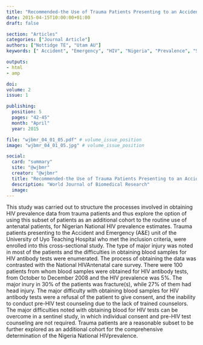 ```yaml
---
title: "Recommended-the Use of Trauma Patients Presenting to an Accident and Emergency for the Nigeria National Seroprevalence Survey"
date: 2015-04-15T10:00:00+01:00
draft: false

section: "Articles"
categories: ["Journal Article"]
authors: ["Nottidge TE", "Utam AU"]
keywords: [" Accident", "Emergency", "HIV", "Nigeria", "Prevalence", "Survey", "Trauma"]

outputs: 
- html
- amp

doi:
volume: 2
issue: 1

publishing:
  position: 5
  pages: "42-45"
  month: "April"
  year: 2015

file: "wjbmr_04_01_05.pdf" # volume_issue_position
image: "wjbmr_04_01_05.jpg" # volume_issue_position

social:
  card: "summary"
  site: "@wjbmr"
  creator: "@wjbmr"
  title: "Recommended-the Use of Trauma Patients Presenting to an Accident and Emergency for the Nigeria National Seroprevalence Survey"
  description: "World Journal of Biomedical Research"
  image:
---
```

This study was carried out to structure the processes involved in obtaining HIV prevalence data from trauma patients and thus explore the option of using this subset of patients as an additional cohort to the routine use of antenatal patients, for Nigerian National HIV prevalence estimates. Trauma patients presenting to the Accident and Emergency (A&E) unit of the University of Uyo Teaching Hospital who met the inclusion criteria, were enrolled into this cross-sectional study. The type of major injury was noted in most of the patients and the difficulties in obtaining blood samples for HIV antibody tests were enumerated. The process of obtaining the data was contrasted with the National HIVAntenatal care survey. There were 100 patients from whom blood samples were obtained for HIV antibody tests, from October to December 2008 and the HIV prevalence was 5%. The major inury in 30% of the patients was fracture(s), while 27% of them had head injury. The major difficulty with obtaining blood samples for HIV antibody tests were a refusal of the patient to give consent, and the inability to conduct pre-HIV test counseling due to the lack of trained counselors. The major difficulties noted with obtaining blood for HIV tests can be overcome in a sentinel study, in which individual consent and pre-HIV test counseling are not required. Trauma patients are a reasonable subset to be further explored as an additional cohort for the comprehensive determination of the Nigeria National HIVprevalence.